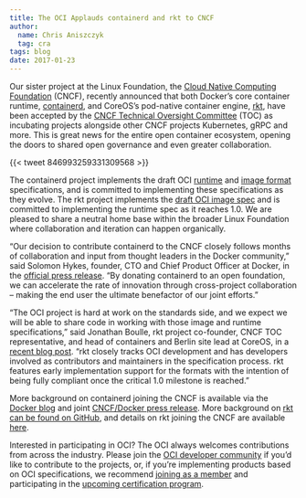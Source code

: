 ```yaml
---
title: The OCI Applauds containerd and rkt to CNCF
author:
  name: Chris Aniszczyk
  tag: cra
tags: blog
date: 2017-01-23
---
```


Our sister project at the Linux Foundation, the [Cloud Native Computing Foundation](https://cncf.io) (CNCF), recently announced that both Docker’s core container runtime, [containerd](https://containerd.io/), and CoreOS’s pod-native container engine, [rkt](https://coreos.com/rkt/), have been accepted by the [CNCF Technical Oversight Committee](https://github.com/cncf/toc) (TOC) as incubating projects alongside other CNCF projects Kubernetes, gRPC and more. This is great news for the entire open container ecosystem, opening the doors to shared open governance and even greater collaboration.

{{< tweet 846993259331309568 >}}

The containerd project implements the draft OCI [runtime](https://github.com/opencontainers/runtime-spec) and [image format](https://github.com/opencontainers/image-spec) specifications, and is committed to implementing these specifications as they evolve. The rkt project implements the [draft OCI image spec](https://groups.google.com/a/opencontainers.org/forum/#!topic/dev/Am7byGvLCUQ) and is committed to implementing the runtime spec as it reaches 1.0. We are pleased to share a neutral home base within the broader Linux Foundation where collaboration and iteration can happen organically.

“Our decision to contribute containerd to the CNCF closely follows months of collaboration and input from thought leaders in the Docker community,” said Solomon Hykes, founder, CTO and Chief Product Officer at Docker, in the [official press release](https://www.cncf.io/announcement/2017/03/29/containerd-joins-cloud-native-computing-foundation/). “By donating containerd to an open foundation, we can accelerate the rate of innovation through cross-project collaboration – making the end user the ultimate benefactor of our joint efforts.”

“The OCI project is hard at work on the standards side, and we expect we will be able to share code in working with those image and runtime specifications,” said Jonathan Boulle, rkt project co-founder, CNCF TOC representative, and head of containers and Berlin site lead at CoreOS, in a [recent blog post](https://www.cncf.io/blog/2017/03/29/rkt-pod-native-container-engine-launches-cncf/). “rkt closely tracks OCI development and has developers involved as contributors and maintainers in the specification process. rkt features early implementation support for the formats with the intention of being fully compliant once the critical 1.0 milestone is reached.”

More background on containerd joining the CNCF is available via the [Docker blog](https://blog.docker.com/2017/03/containerd-joins-cncf/) and joint [CNCF/Docker press release](https://www.cncf.io/announcement/2017/03/29/containerd-joins-cloud-native-computing-foundation/). More background on [rkt can be found on GitHub](https://github.com/rkt/rkt), and details on rkt joining the CNCF are available [here](https://www.cncf.io/blog/2017/03/29/rkt-pod-native-container-engine-launches-cncf/).

Interested in participating in OCI? The OCI always welcomes contributions from across the industry. Please join the [OCI developer community](/community) if you’d like to contribute to the projects, or, if you’re implementing products based on OCI specifications, we recommend [joining as a member](/join) and participating in the [upcoming certification program](https://github.com/opencontainers/certification).
